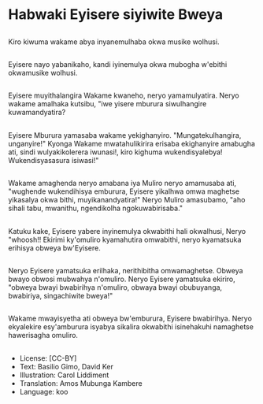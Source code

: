 # Habwaki Eyisere siyiwite Bweya

##
Kiro kiwuma wakame abya inyanemulhaba okwa musike wolhusi.

##
Eyisere nayo yabanikaho, kandi iyinemulya okwa mubogha w'ebithi okwamusike wolhusi.

##
Eyisere muyithalangira Wakame kwaneho, neryo yamamulyatira. Neryo wakame amalhaka kutsibu, "iwe yisere mburura siwulhangire kuwamandyatira?

##
Eyisere Mburura yamasaba wakame yekighanyiro. "Mungatekulhangira, unganyire!" Kyonga Wakame mwatahulikirira erisaba ekighanyire amabugha ati, sindi wulyakikolerera iwunasi!, kiro kighuma wukendisyalebya! Wukendisyasasura isiwasi!"

##
Wakame amaghenda neryo amabana iya Muliro neryo amamusaba ati, "wughende wukendihisya emburura, Eyisere yikalhwa omwa maghetse yikasalya okwa bithi, muyikanandyatira!" Neryo Muliro amasubamo, "aho sihali tabu, mwanithu, ngendikolha ngokuwabirisaba."

##
Katuku kake, Eyisere yabere inyinemulya okwabithi hali okwalhusi, Neryo "whoosh!! Ekirimi ky'omuliro kyamahutira omwabithi, neryo kyamatsuka erihisya obweya bw'Eyisere.

##
Neryo Eyisere yamatsuka erilhaka, nerithibitha omwamaghetse. Obweya bwayo obwosi mubwahya n'omuliro. Neryo Eyisere yamatsuka ekiriro, "obweya bwayi bwabirihya n'omuliro, obwaya bwayi obubuyanga, bwabiriya, singachiwite bweya!"

##
Wakame mwayisyetha ati obweya bw'emburura, Eyisere bwabirihya. Neryo ekyalekire esy'amburura isyabya sikalira okwabithi isinehakuhi namaghetse hawerisagha omuliro.

##
* License: [CC-BY]
* Text: Basilio Gimo, David Ker
* Illustration: Carol Liddiment
* Translation: Amos Mubunga Kambere
* Language: koo
